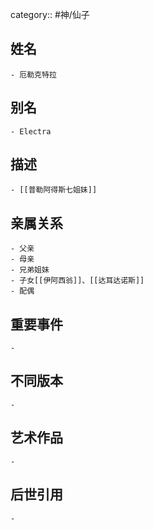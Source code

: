 category:: #神/仙子
## 姓名
	- 厄勒克特拉
## 别名
	- Electra
## 描述
	- [[普勒阿得斯七姐妹]]
## 亲属关系
	- 父亲
	- 母亲
	- 兄弟姐妹
	- 子女[[伊阿西翁]]、[[达耳达诺斯]]
	- 配偶
## 重要事件
	-
## 不同版本
	-
## 艺术作品
	-
## 后世引用
	-
